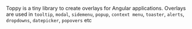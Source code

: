 Toppy is a tiny library to create overlays for Angular applications. Overlays are used in `tooltip`, `modal`,
`sidemenu`, `popup`, `context menu`, `toaster`, `alerts`, `dropdowns`, `datepicker`, `popovers` etc
